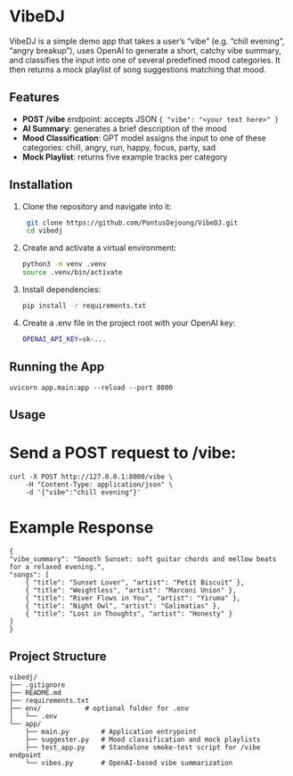 # VibeDJ

VibeDJ is a simple demo app that takes a user’s “vibe” (e.g. “chill evening”, “angry breakup”), uses OpenAI to generate a short, catchy vibe summary, and classifies the input into one of several predefined mood categories. It then returns a mock playlist of song suggestions matching that mood.

## Features

- **POST /vibe** endpoint: accepts JSON `{ "vibe": "<your text here>" }`
- **AI Summary**: generates a brief description of the mood
- **Mood Classification**: GPT model assigns the input to one of these categories: chill, angry, run, happy, focus, party, sad
- **Mock Playlist**: returns five example tracks per category

## Installation

1. Clone the repository and navigate into it:

   ```bash
    git clone https://github.com/PontusDejoung/VibeDJ.git
    cd vibedj
    ```

2. Create and activate a virtual environment:

    ```bash
    python3 -m venv .venv
    source .venv/bin/activate
    ```

3. Install dependencies:

    ```bash
    pip install -r requirements.txt
    ```

4. Create a .env file in the project root with your OpenAI key:

    ```bash
    OPENAI_API_KEY=sk-...
    ```

## Running the App 

    
    uvicorn app.main:app --reload --port 8000


## Usage
# Send a POST request to /vibe:

    
    curl -X POST http://127.0.0.1:8000/vibe \
        -H "Content-Type: application/json" \
        -d '{"vibe":"chill evening"}'
    

# Example Response
    
    {
    "vibe_summary": "Smooth Sunset: soft guitar chords and mellow beats for a relaxed evening.",
    "songs": [
        { "title": "Sunset Lover", "artist": "Petit Biscuit" },
        { "title": "Weightless", "artist": "Marconi Union" },
        { "title": "River Flows in You", "artist": "Yiruma" },
        { "title": "Night Owl", "artist": "Galimatias" },
        { "title": "Lost in Thoughts", "artist": "Honesty" }
    ]
    }
    

## Project Structure

    
    vibedj/
    ├── .gitignore
    ├── README.md
    ├── requirements.txt
    ├── env/           # optional folder for .env
    │   └── .env
    └── app/
        ├── main.py        # Application entrypoint
        ├── suggester.py   # Mood classification and mock playlists
        ├── test_app.py    # Standalone smoke-test script for /vibe endpoint
        └── vibes.py       # OpenAI-based vibe summarization
    